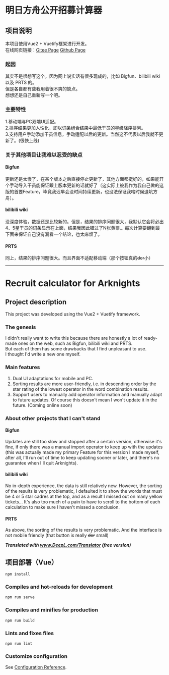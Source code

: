 # 明日方舟公开招募计算器

## 项目说明
本项目使用Vue2 + Vuetify框架进行开发。<br/>
在线网页链接：[Gitee Page](https://yeeeck.gitee.io/ark-hr-tool) [Github Page](https://yeeeck.github.io/ark-hr-tool/)

### 起因
其实不是很想写这个，因为网上说实话有很多现成的，比如 Bigfun、bilibili wiki 以及 PRTS 的。<br/>
但是各自都有些我用着很不爽的缺点。<br/>
想想还是自己重新写一个吧。

### 主要特性
1.移动端与PC双端UI适配。<br/>
2.排序结果更加人性化，即以词条组合结果中最低干员的星级降序排列。<br/>
3.支持用户手动添加干员信息，手动适配以后的更新。当然这不代表以后我就不更新了。(很快上线)

### 关于其他项目让我难以忍受的缺点
#### Bigfun
更新还是太慢了，在某个版本之后直接停止更新了，其他方面都挺好的，如果能开个手动导入干员能保证跟上版本更新的话就好了（这实际上被我作为我自己做的这版的首要Feature，毕竟我迟早会没时间持续更新，也没法保证我啥时候退坑方舟）。

#### bilibili wiki
没深度体验，数据还是比较新的。但是，结果的排序问题很大，我默认它会将必出4、5星干员的词条显示在上面，结果我因此错过了N张黄票...
每次计算要翻到最下面来保证自己没有漏看一个结论，也太麻烦了。

#### PRTS
同上，结果的排序问题很大。而且界面不适配移动端（那个按钮真的~~der~~小）

---

# Recruit calculator for Arknights

## Project description
This project was developed using the Vue2 + Vuetify framework.

### The genesis
I didn't really want to write this because there are honestly a lot of ready-made ones on the web, such as Bigfun, bilibili wiki and PRTS.<br/>
But each of them has some drawbacks that I find unpleasant to use.<br/>
I thought I'd write a new one myself.

### Main features
1. Dual UI adaptations for mobile and PC.<br/>
2. Sorting results are more user-friendly, i.e. in descending order by the star rating of the lowest operator in the word combination results.<br/>
3. Support users to manually add operator information and manually adapt to future updates. Of course this doesn't mean I won't update it in the future. (Coming online soon)

### About other projects that I can't stand
#### Bigfun
Updates are still too slow and stopped after a certain version, otherwise it's fine, if only there was a manual import operator to keep up with the updates (this was actually made my primary Feature for this version I made myself, after all, I'll run out of time to keep updating sooner or later, and there's no guarantee when I'll quit Arknights).

#### bilibili wiki
No in-depth experience, the data is still relatively new. However, the sorting of the results is very problematic, I defaulted it to show the words that must be 4 or 5 star cadres at the top, and as a result I missed out on many yellow tickets...
It's also too much of a pain to have to scroll to the bottom of each calculation to make sure I haven't missed a conclusion.

#### PRTS
As above, the sorting of the results is very problematic. And the interface is not mobile friendly (that button is really ~~der~~ small)

***Translated with www.DeepL.com/Translator (free version)***


## 项目部署（Vue）
```
npm install
```

### Compiles and hot-reloads for development
```
npm run serve
```

### Compiles and minifies for production
```
npm run build
```

### Lints and fixes files
```
npm run lint
```

### Customize configuration
See [Configuration Reference](https://cli.vuejs.org/config/).
